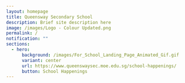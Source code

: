 ```yaml
---
layout: homepage
title: Queensway Secondary School
description: Brief site description here
image: /images/Logo - Colour Updated.png
permalink: /
notification: ""
sections:
  - hero:
      background: /images/For_School_Landing_Page_Animated_Gif.gif
      variant: center
      url: https://www.queenswaysec.moe.edu.sg/school-happenings/
      button: School Happenings
---
```

